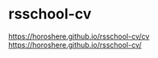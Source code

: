 # rsschool-cv

https://horoshere.github.io/rsschool-cv/cv  
https://horoshere.github.io/rsschool-cv/
